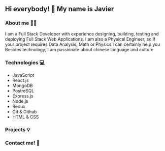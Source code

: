 ## Hi everybody! 👋 My name is Javier

### About me 👨‍💻 
I am a Full Stack Developer with experience designing, building, testing and deploying Full Stack Web Applications.
I am also a Physical Engineer, so if your project requires Data Analysis, Math or Physics I can certainly help you
Besides technology, I am passionate about chinese language and culture 

### Technologies 💻
- JavaScript
- React.js
- MongoDB
- PostreSQL
- Express.js
- Node.js
- Redux
- Git & Github
- HTML & CSS

### Projects 💡

### Contact me! 📱
